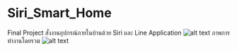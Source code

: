 # Siri_Smart_Home
Final Project
สั่งงานอุปกรณ์ภายในบ้านด้วย Siri และ Line Application 
![alt text](https://github.com/peeratpop/TCP_IP-MQTT-nodejs-/blob/master/%E0%B9%80%E0%B8%9E%E0%B8%B4%E0%B9%88%E0%B8%A1%E0%B8%82%E0%B9%89%E0%B8%AD%E0%B8%84%E0%B8%A7%E0%B8%B2%E0%B8%A1%E0%B8%81%E0%B8%B1%E0%B8%9A%E0%B9%80%E0%B8%AA%E0%B9%89%E0%B8%99.jpg)
ภาพการทำงานโดยรวม
![alt text](https://github.com/peeratpop/Siri_Smart_Home/blob/master/%E0%B8%81%E0%B8%B2%E0%B8%A3%E0%B8%97%E0%B8%B3%E0%B8%87%E0%B8%B2%E0%B8%99.jpg)
